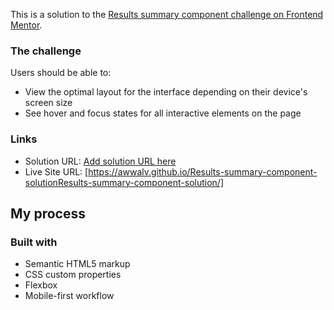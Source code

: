 
This is a solution to the [Results summary component challenge on Frontend Mentor](https://www.frontendmentor.io/challenges/results-summary-component-CE_K6s0maV).
### The challenge

Users should be able to:

- View the optimal layout for the interface depending on their device's screen size
- See hover and focus states for all interactive elements on the page
### Links

- Solution URL: [Add solution URL here](https://your-solution-url.com)
- Live Site URL: [https://awwalv.github.io/Results-summary-component-solutionResults-summary-component-solution/]

## My process

### Built with

- Semantic HTML5 markup
- CSS custom properties
- Flexbox
- Mobile-first workflow

